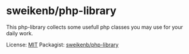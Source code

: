 sweikenb/php-library
====================
This php-library collects some usefull php classes you may use for your daily work.

License: [MIT](https://raw.github.com/sweikenb/php-library/master/LICENSE)
Packagist: [sweikenb/php-library](https://packagist.org/packages/sweikenb/php-library)

